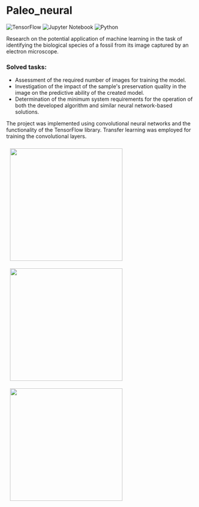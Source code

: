 # Paleo_neural

![TensorFlow](https://img.shields.io/badge/TensorFlow-%23FF6F00.svg?style=for-the-badge&logo=TensorFlow&logoColor=white)
![Jupyter Notebook](https://img.shields.io/badge/jupyter-%23FA0F00.svg?style=for-the-badge&logo=jupyter&logoColor=white)
![Python](https://img.shields.io/badge/python-3670A0?style=for-the-badge&logo=python&logoColor=ffdd54)

Research on the potential application of machine learning in the task of identifying the biological species of a fossil from its image captured by an electron microscope.

<h3>Solved tasks:</h3>
<ul>
  <li>Assessment of the required number of images for training the model.</li>
  <li>Investigation of the impact of the sample's preservation quality in the image on the predictive ability of the created model.</li>
  <li>Determination of the minimum system requirements for the operation of both the developed algorithm and similar neural network-based solutions.</li>
</ul>

The project was implemented using convolutional neural networks and the functionality of the TensorFlow library. Transfer learning was employed for training the convolutional layers.

<img src="https://github.com/Fedor4096/Microfossils-classification/assets/108585151/a30b7142-6d92-4013-a46b-7d1045428aab" height="300" hspace="10" vspace="10">
<img src="https://github.com/Fedor4096/Microfossils-classification/assets/108585151/3fa380fa-9331-40af-aaaf-8b277edac0b2" height="300" hspace="10" vspace="10">
<img src="https://github.com/Fedor4096/Microfossils-classification/assets/108585151/82c38336-d126-4ca9-88eb-a99a5ea69158" height="300" hspace="10" vspace="10">
